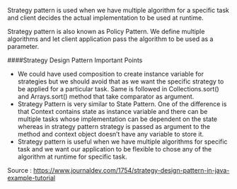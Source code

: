 Strategy pattern is used when we have multiple algorithm for a specific task and client decides the actual implementation to be used at runtime.

Strategy pattern is also known as Policy Pattern. We define multiple algorithms and let client application pass the algorithm to be used as a parameter.

####Strategy Design Pattern Important Points
- We could have used composition to create instance variable for strategies but we should avoid that as we want the specific strategy to be applied for a particular task. Same is followed in Collections.sort() and Arrays.sort() method that take comparator as argument.
- Strategy Pattern is very similar to State Pattern. One of the difference is that Context contains state as instance variable and there can be multiple tasks whose implementation can be dependent on the state whereas in strategy pattern strategy is passed as argument to the method and context object doesn’t have any variable to store it.
- Strategy pattern is useful when we have multiple algorithms for specific task and we want our application to be flexible to chose any of the algorithm at runtime for specific task.

Source : https://www.journaldev.com/1754/strategy-design-pattern-in-java-example-tutorial